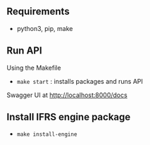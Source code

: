 ## Requirements

- python3, pip, make

## Run API

Using the Makefile

- `make start` : installs packages and runs API

Swagger UI at [http://localhost:8000/docs](http://localhost:8000/docs)

## Install IFRS engine package

- `make install-engine`
